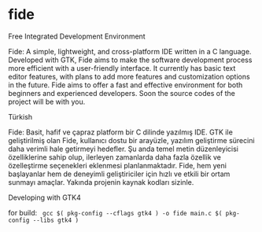 # fide
Free Integrated Development Environment

Fide: A simple, lightweight, and cross-platform IDE written in a C language. Developed with GTK, Fide aims to make the software development process more efficient with a user-friendly interface. It currently has basic text editor features, with plans to add more features and customization options in the future. Fide aims to offer a fast and effective environment for both beginners and experienced developers. Soon the source codes of the project will be with you.


Türkish

Fide: Basit, hafif ve çapraz platform bir C dilinde yazılmış IDE. GTK ile geliştirilmiş olan Fide, kullanıcı dostu bir arayüzle, yazılım geliştirme sürecini daha verimli hale getirmeyi hedefler. Şu anda temel metin düzenleyicisi özelliklerine sahip olup, ilerleyen zamanlarda daha fazla özellik ve özelleştirme seçenekleri eklenmesi planlanmaktadır. Fide, hem yeni başlayanlar hem de deneyimli geliştiriciler için hızlı ve etkili bir ortam sunmayı amaçlar. Yakında projenin kaynak kodları sizinle.


Developing with GTK4


for build:  ```  gcc $( pkg-config --cflags gtk4 ) -o fide main.c $( pkg-config --libs gtk4 ) ```
